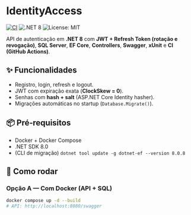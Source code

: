 # IdentityAccess
[![CI](https://img.shields.io/github/actions/workflow/status/<user>/IdentityAccess/ci.yml?branch=main)](#)
![.NET 8](https://img.shields.io/badge/.NET-8.0-512BD4)
![License: MIT](https://img.shields.io/badge/License-MIT-yellow.svg)

API de autenticação em **.NET 8** com **JWT + Refresh Token (rotação e revogação)**, **SQL Server**, **EF Core**, **Controllers**, **Swagger**, **xUnit** e **CI (GitHub Actions)**.

## ✨ Funcionalidades
- Registro, login, refresh e logout.
- JWT com expiração exata (**ClockSkew = 0**).
- Senhas com **hash + salt** (ASP.NET Core Identity hasher).
- Migrações automáticas no startup (`Database.Migrate()`).

## 📦 Pré‑requisitos
- Docker + Docker Compose
- .NET SDK 8.0
- (CLI de migração) `dotnet tool update -g dotnet-ef --version 8.0.8`

## 🚀 Como rodar

### Opção A — Com Docker (API + SQL)
```bash
docker compose up -d --build
# API: http://localhost:8080/swagger

